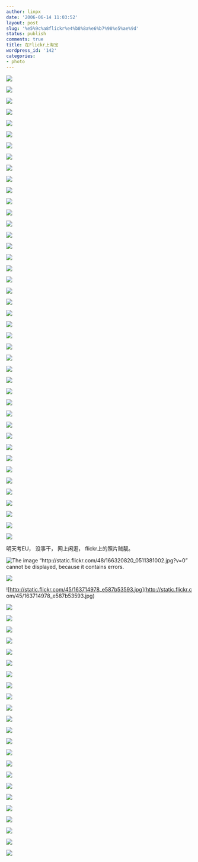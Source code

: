 ```yaml
---
author: linpx
date: '2006-06-14 11:03:52'
layout: post
slug: '%e5%9c%a8flickr%e4%b8%8a%e6%b7%98%e5%ae%9d'
status: publish
comments: true
title: 在Flickr上淘宝
wordpress_id: '142'
categories:
- photo
---
```


![](http://www.flickr.com/images/tc_yellow_tl.gif)

  

![](http://www.flickr.com/images/tc_yellow_tr.gif)

  

  

  

![](http://www.flickr.com/images/tc_yellow_bl.gif)

  

![](http://www.flickr.com/images/tc_yellow_br.gif)

![](http://www.flickr.com/images/tc_white_tl.gif)

  

  

![](http://www.flickr.com/images/tc_white_tr.gif)

  

![](http://www.flickr.com/images/pulser2.gif)

  

  

  

  

  

  

![](http://www.flickr.com/images/tc_white_bl.gif)

  

  

![](http://www.flickr.com/images/tc_white_br.gif)

![](http://www.flickr.com/images/tc_white_tl.gif)

  

![](http://www.flickr.com/images/tc_white_tr.gif)

  

  

  

![](http://www.flickr.com/images/tc_white_bl.gif)

  

![](http://www.flickr.com/images/tc_white_br.gif)

![](http://www.flickr.com/images/tc_white_shadow_tl.png)

![](http://www.flickr.com/images/tc_white_shadow_t.png)

![](http://www.flickr.com/images/tc_white_shadow_tr.png)

![](http://www.flickr.com/images/tc_white_shadow_l.png)

  

![](http://www.flickr.com/images/tc_white_shadow_r.png)

![](http://www.flickr.com/images/tc_white_shadow_bl.png)

![](http://www.flickr.com/images/tc_white_shadow_b.png)

![](http://www.flickr.com/images/tc_white_shadow_br.png)

![](http://www.flickr.com/images/tc_yellow_tl.gif)

  

![](http://www.flickr.com/images/tc_yellow_tr.gif)

  

  

  

![](http://www.flickr.com/images/tc_yellow_bl.gif)

  

![](http://www.flickr.com/images/tc_yellow_br.gif)

![](http://www.flickr.com/images/tc_white_tl.gif)

  

  

![](http://www.flickr.com/images/tc_white_tr.gif)

  

![](http://www.flickr.com/images/pulser2.gif)

  

  

  

  

  

  

![](http://www.flickr.com/images/tc_white_bl.gif)

  

  

![](http://www.flickr.com/images/tc_white_br.gif)

![](http://www.flickr.com/images/tc_white_tl.gif)

  

![](http://www.flickr.com/images/tc_white_tr.gif)

  

  

  

![](http://www.flickr.com/images/tc_white_bl.gif)

  

![](http://www.flickr.com/images/tc_white_br.gif)

![](http://www.flickr.com/images/tc_white_shadow_tl.png)

![](http://www.flickr.com/images/tc_white_shadow_t.png)

![](http://www.flickr.com/images/tc_white_shadow_tr.png)

![](http://www.flickr.com/images/tc_white_shadow_l.png)

  

![](http://www.flickr.com/images/tc_white_shadow_r.png)

![](http://www.flickr.com/images/tc_white_shadow_bl.png)

![](http://www.flickr.com/images/tc_white_shadow_b.png)

![](http://www.flickr.com/images/tc_white_shadow_br.png)

  
明天考EU， 没事干， 网上闲逛， flickr上的照片贼靓。

  
![The image “http://static.flickr.com/48/166320820_0511381002.jpg?v=0” cannot
be displayed, because it contains
errors.](http://static.flickr.com/48/166320820_0511381002.jpg?v=0)

  

![](http://static.flickr.com/60/166521885_2a03829d70.jpg?v=0)

  
  
![http://static.flickr.com/45/163714978_e587b53593.jpg](http://static.flickr.c
om/45/163714978_e587b53593.jpg)

  

![](http://www.flickr.com/images/tc_yellow_tl.gif)

  

![](http://www.flickr.com/images/tc_yellow_tr.gif)

  

  

  

![](http://www.flickr.com/images/tc_yellow_bl.gif)

  

![](http://www.flickr.com/images/tc_yellow_br.gif)

![](http://www.flickr.com/images/tc_white_tl.gif)

  

  

![](http://www.flickr.com/images/tc_white_tr.gif)

  

![](http://www.flickr.com/images/pulser2.gif)

  

  

  

  

  

  

![](http://www.flickr.com/images/tc_white_bl.gif)

  

  

![](http://www.flickr.com/images/tc_white_br.gif)

![](http://www.flickr.com/images/tc_white_tl.gif)

  

![](http://www.flickr.com/images/tc_white_tr.gif)

  

  

  

![](http://www.flickr.com/images/tc_white_bl.gif)

  

![](http://www.flickr.com/images/tc_white_br.gif)

![](http://www.flickr.com/images/tc_white_shadow_tl.png)

![](http://www.flickr.com/images/tc_white_shadow_t.png)

![](http://www.flickr.com/images/tc_white_shadow_tr.png)

![](http://www.flickr.com/images/tc_white_shadow_l.png)

  

![](http://www.flickr.com/images/tc_white_shadow_r.png)

![](http://www.flickr.com/images/tc_white_shadow_bl.png)

![](http://www.flickr.com/images/tc_white_shadow_b.png)

![](http://www.flickr.com/images/tc_white_shadow_br.png)

![](http://static.flickr.com/60/166399598_7610aebacf.jpg?v=0)

![](http://static.flickr.com/76/164226295_fe5e6de14d.jpg?v=0)

  
  

  
  

  

  

